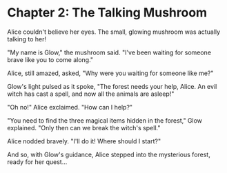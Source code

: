 # Chapter 2: The Talking Mushroom

Alice couldn't believe her eyes. The small, glowing mushroom was actually talking to her!

"My name is Glow," the mushroom said. "I've been waiting for someone brave like you to come along."

Alice, still amazed, asked, "Why were you waiting for someone like me?"

Glow's light pulsed as it spoke, "The forest needs your help, Alice. An evil witch has cast a spell, and now all the animals are asleep!"

"Oh no!" Alice exclaimed. "How can I help?"

"You need to find the three magical items hidden in the forest," Glow explained. "Only then can we break the witch's spell."

Alice nodded bravely. "I'll do it! Where should I start?"

And so, with Glow's guidance, Alice stepped into the mysterious forest, ready for her quest...